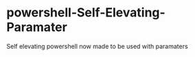 # powershell-Self-Elevating-Paramater
 Self elevating powershell now made to be used with paramaters
